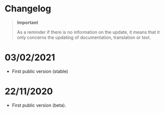 # Changelog 

>**Important**
>
>As a reminder if there is no information on the update, it means that it only concerns the updating of documentation, translation or text.

# 03/02/2021
- First public version (stable)

# 22/11/2020
- First public version (beta).
